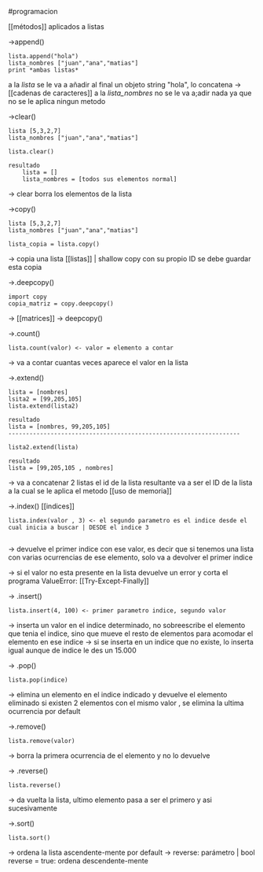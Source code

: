 #programacion 

[[métodos]] aplicados a listas

->append()
```
lista.append("hola")
lista_nombres ["juan","ana","matias"]
print *ambas listas*

```
a la *lista* se le va a añadir al final un objeto string "hola", lo concatena 
	-> [[cadenas de caracteres]]
a la *lista_nombres* no se le va a;adir nada ya que no se le aplica ningun metodo


->clear()

```
lista [5,3,2,7]
lista_nombres ["juan","ana","matias"]

lista.clear()

resultado 
	lista = []
	lista_nombres = [todos sus elementos normal]
```
-> clear borra los elementos de la lista 

->copy()
```
lista [5,3,2,7]
lista_nombres ["juan","ana","matias"]

lista_copia = lista.copy()

```

-> copia una lista [[listas]] | shallow copy con su propio ID
	se debe guardar esta copia 

->.deepcopy()
```
import copy
copia_matriz = copy.deepcopy()
```

-> [[matrices]] -> deepcopy()

->.count()
```
lista.count(valor) <- valor = elemento a contar
```

-> va a contar cuantas veces aparece el valor en la lista

->.extend()
```
lista = [nombres]
lsita2 = [99,205,105]
lista.extend(lista2)

resultado
lista = [nombres, 99,205,105]
------------------------------------------------------------------

lista2.extend(lista)

resultado 
lista = [99,205,105 , nombres]
```
-> va a concatenar 2 listas 
	el id de la lista resultante va a ser el ID de la lista a la cual se le aplica el metodo [[uso de memoria]]

->.index() [[indices]]
```
lista.index(valor , 3) <- el segundo parametro es el indice desde el cual inicia a buscar | DESDE el indice 3


```

-> devuelve el primer indice con ese valor, es decir que si tenemos una lista con varias ocurrencias de ese elemento, solo va a devolver el primer indice 

-> si el valor no esta presente en la lista devuelve un error y corta el programa
	ValueError:  [[Try-Except-Finally]]
	

-> .insert()
```
lista.insert(4, 100) <- primer parametro indice, segundo valor
```

-> inserta un valor en el indice determinado, no sobreescribe el elemento que tenia el indice, sino que mueve el resto de elementos para acomodar el elemento en ese indice
-> si se inserta en un indice que no existe, lo inserta igual aunque de indice le des un 15.000

-> .pop()
```
lista.pop(indice)
```

-> elimina un elemento en el indice indicado y devuelve el elemento eliminado 
	si existen 2 elementos con el mismo valor , se elimina la ultima ocurrencia por default

->.remove()
```
lista.remove(valor)
```
-> borra la primera ocurrencia de el elemento y no lo devuelve

-> .reverse()
```
lista.reverse()
```
-> da vuelta la lista, ultimo elemento pasa a ser el primero y asi sucesivamente 

->.sort()
```
lista.sort()
```
-> ordena la lista ascendente-mente por default
	-> reverse: parámetro | bool
		reverse = true: ordena descendente-mente

